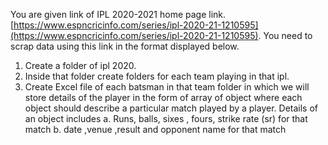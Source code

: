 You are given link of IPL 2020-2021 home page link. [https://www.espncricinfo.com/series/ipl-2020-21-1210595](https://www.espncricinfo.com/series/ipl-2020-21-1210595). You need to scrap data using this link in the format displayed below.

1. Create a folder of ipl 2020.
2. Inside that folder create folders for each team playing in that ipl.
3. Create Excel file of each batsman in that team folder in which we will store details of the player in the form of array of object where each object should describe a particular match played by a player. Details of an object includes a. Runs, balls, sixes , fours, strike rate (sr) for that match b. date ,venue ,result and opponent name for that match
